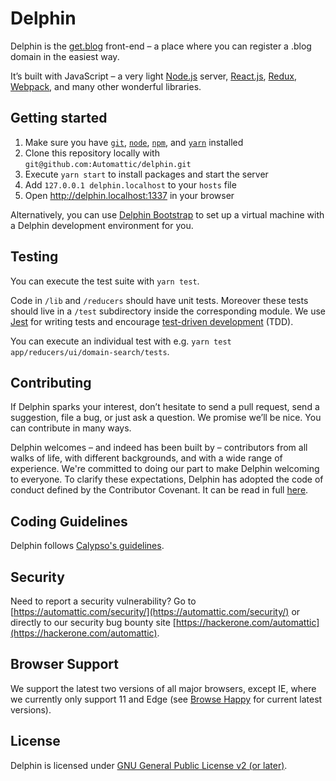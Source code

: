 # Delphin

Delphin is the [get.blog](https://get.blog/) front-end – a place where you can register a .blog domain in the easiest way.

It’s built with JavaScript – a very light [Node.js](https://nodejs.org) server, [React.js](https://facebook.github.io/react/), [Redux](http://redux.js.org/), [Webpack](https://webpack.js.org/), and many other wonderful libraries.

## Getting started

1. Make sure you have [`git`](https://git-scm.com/book/en/v2/Getting-Started-Installing-Git), [`node`](https://nodejs.org/en/download/package-manager/), [`npm`](https://docs.npmjs.com/getting-started/installing-node), and [`yarn`](https://yarnpkg.com/en/docs/install) installed
2. Clone this repository locally with `git@github.com:Automattic/delphin.git`
3. Execute `yarn start` to install packages and start the server
4. Add `127.0.0.1 delphin.localhost` to your `hosts` file
5. Open http://delphin.localhost:1337 in your browser

Alternatively, you can use [Delphin Bootstrap](https://github.com/Automattic/delphin-bootstrap) to set up a virtual machine with a Delphin development environment for you.

## Testing

You can execute the test suite with `yarn test`.

Code in `/lib` and `/reducers` should have unit tests. Moreover these tests should live in a `/test` subdirectory inside the corresponding module. We use [Jest](https://facebook.github.io/jest/) for writing tests and encourage [test-driven development](https://en.wikipedia.org/wiki/Test-driven_development) (TDD).

You can execute an individual test with e.g. `yarn test app/reducers/ui/domain-search/tests`.

## Contributing

If Delphin sparks your interest, don’t hesitate to send a pull request, send a suggestion, file a bug, or just ask a question. We promise we’ll be nice. You can contribute in many ways.

Delphin welcomes – and indeed has been built by – contributors from all walks of life, with different backgrounds, and with a wide range of experience. We're committed to doing our part to make Delphin welcoming to everyone. To clarify these expectations, Delphin has adopted the code of conduct defined by the Contributor Covenant. It can be read in full [here](CODE-OF-CONDUCT.md).

## Coding Guidelines

Delphin follows [Calypso's guidelines](https://github.com/Automattic/wp-calypso/blob/master/docs/coding-guidelines.md).

## Security

Need to report a security vulnerability? Go to [https://automattic.com/security/](https://automattic.com/security/) or directly to our security bug bounty site [https://hackerone.com/automattic](https://hackerone.com/automattic).

## Browser Support

We support the latest two versions of all major browsers, except IE, where we currently only support 11 and Edge (see [Browse Happy](http://browsehappy.com) for current latest versions).

## License

Delphin is licensed under [GNU General Public License v2 (or later)](./LICENSE.md).
